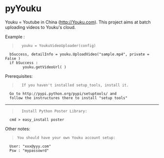 pyYouku
=======

Youku = Youtube in China (http://Youku.com).
This project aims at batch uploading videos to Youku's cloud.

Example :
>       youku = YoukuVideoUploader(config)
      bSuccess, detailInfo = youku.UploadVideo("sample.mp4", private = False )
      if bSuccess :
            youku.getVideoUrl( )	


Prerequisites:

>       If you haven't installed setup_tools, install it. 
      Go to http://pypi.python.org/pypi/setuptools/ and 
      follow the instructures there to install "setup tools"
---------------------------------------------------------------
>       Install Python Poster Library:    
      cmd > easy_install poster



Other notes:
>     You should have your own Youku account setup:
      User: "xxx@yyy.com"
      Psw : "mypassowrd"



